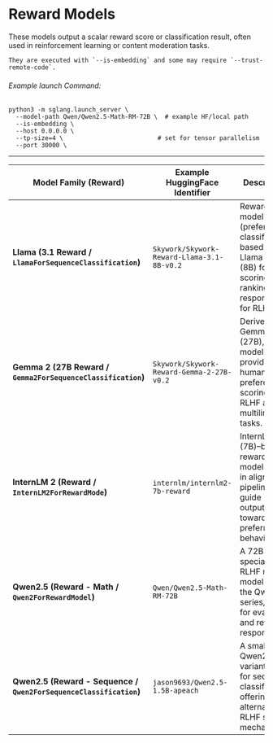# Reward Models

These models output a scalar reward score or classification result, often used in reinforcement learning or content moderation tasks.

```{important}
They are executed with `--is-embedding` and some may require `--trust-remote-code`.
```

###### Example launch Command:

```shell
python3 -m sglang.launch_server \
  --model-path Qwen/Qwen2.5-Math-RM-72B \  # example HF/local path
  --is-embedding \
  --host 0.0.0.0 \
  --tp-size=4 \                          # set for tensor parallelism
  --port 30000 \
```
---

| Model Family (Reward)                                                     | Example HuggingFace Identifier                              | Description                                                                     |
|---------------------------------------------------------------------------|-----------------------------------------------------|---------------------------------------------------------------------------------|
| **Llama (3.1 Reward / `LlamaForSequenceClassification`)**                   | `Skywork/Skywork-Reward-Llama-3.1-8B-v0.2`            | Reward model (preference classifier) based on Llama 3.1 (8B) for scoring and ranking responses for RLHF.  |
| **Gemma 2 (27B Reward / `Gemma2ForSequenceClassification`)**                | `Skywork/Skywork-Reward-Gemma-2-27B-v0.2`             | Derived from Gemma‑2 (27B), this model provides human preference scoring for RLHF and multilingual tasks.  |
| **InternLM 2 (Reward / `InternLM2ForRewardMode`)**                         | `internlm/internlm2-7b-reward`                       | InternLM 2 (7B)–based reward model used in alignment pipelines to guide outputs toward preferred behavior.  |
| **Qwen2.5 (Reward - Math / `Qwen2ForRewardModel`)**                         | `Qwen/Qwen2.5-Math-RM-72B`                           | A 72B math-specialized RLHF reward model from the Qwen2.5 series, tuned for evaluating and refining responses.  |
| **Qwen2.5 (Reward - Sequence / `Qwen2ForSequenceClassification`)**          | `jason9693/Qwen2.5-1.5B-apeach`                      | A smaller Qwen2.5 variant used for sequence classification, offering an alternative RLHF scoring mechanism.  |
